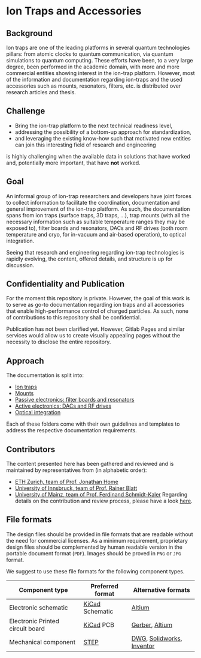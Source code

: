 # Ion Traps and Accessories

## Background

Ion traps are one of the leading platforms in several quantum technologies pillars: from atomic clocks to quantum communication, via quantum simulations to quantum computing. These efforts have been, to a very large degree, been performed in the academic domain, with more and more commercial entities showing interest in the ion-trap platform. However, most of the information and documentation regarding ion-traps and the used accessories such as mounts, resonators, filters, etc. is distributed over research articles and thesis.

## Challenge

* Bring the ion-trap platform to the next technical readiness level,
* addressing the possibility of a bottom-up approach for standardization,
* and leveraging the existing know-how such that motivated new entities can join this interesting field of research and engineering

is highly challenging when the available data in solutions that have worked and, potentially more important, that have **not** worked.

## Goal

An informal group of ion-trap researchers and developers have joint forces to collect information to facilitate the coordination, documentation and general improvement of the ion-trap platform. As such, the documentation spans from ion traps (surface traps, 3D traps, ...), trap mounts (with all the necessary information such as suitable temperature ranges they may be exposed to), filter boards and resonators, DACs and RF drives (both room temperature and cryo, for in-vacuum and air-based operation), to optical integration.

Seeing that research and engineering regarding ion-trap technologies is rapidly evolving, the content, offered details, and structure is up for discussion.

## Confidentiality and Publication

For the moment this repository is private. However, the goal of this work is to serve as go-to documentation regarding ion traps and all accessories that enable high-performance control of charged particles. As such, none of contributions to this repository shall be confidential.

Publication has not been clarified yet. However, Gitlab Pages and similar services would allow us to create visually appealing pages without the necessity to disclose the entire repository.

## Approach

The documentation is split into:
* [Ion traps](ion_traps/README_ion_traps.md)
* [Mounts](mounts/README_mounts.md)
* [Passive electronics: filter boards and resonators](passive_electronics/README_passive_electronics.md)
* [Active electronics: DACs and RF drives](active_electronics/README_active_electronics.md)
* [Optical integration](optical_integration/README_optical_integration.md)

Each of these folders come with their own guidelines and templates to address the respective documentation requirements.

## Contributors

The content presented here has been gathered and reviewed and is maintained by representatives from (in alphabetic order):
* [ETH Zurich, team of Prof. Jonathan Home](https://tiqi.ethz.ch/)
* [University of Innsbruck, team of Prof. Rainer Blatt](https://quantumoptics.at/en/)
* [University of Mainz, team of Prof. Ferdinand Schmidt-Kaler](https://www.quantenbit.physik.uni-mainz.de/)
Regarding details on the contribution and review process, please have a look [here](CONTRIBUTING.md).

## File formats

The design files should be provided in file formats that are readable without the need for commercial licenses. As a minimum requirement, proprietary design files should be complemented by human readable version in the portable document format (`PDF`). Images should be proved in `PNG` or `JPG` format.

We suggest to use these file formats for the following component types.

| Component type | Preferred format | Alternative formats |
| ------ | ------ | ------ |
| Electronic schematic | [KiCad](https://www.kicad.org/) Schematic | [Altium](https://www.altium.com/altium-designer/) |
| Electronic Printed circuit board | [KiCad](https://www.kicad.org/) PCB                | [Gerber](https://en.wikipedia.org/wiki/Gerber_format), [Altium](https://www.altium.com/altium-designer/) |
| Mechanical component | [STEP](https://en.wikipedia.org/wiki/ISO_10303-21) | [DWG](https://en.wikipedia.org/wiki/.dwg), [Solidworks](https://www.solidworks.com/), [Inventor](https://www.autodesk.com/products/inventor/) |

